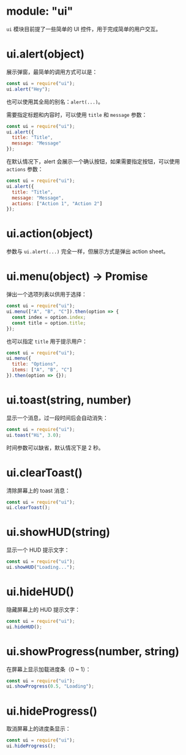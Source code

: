 # module: "ui"

`ui` 模块目前提了一些简单的 UI 控件，用于完成简单的用户交互。

# ui.alert(object)

展示弹窗，最简单的调用方式可以是：

```js
const ui = require("ui");
ui.alert("Hey");
```

也可以使用其全局的别名：`alert(...)`。

需要指定标题和内容时，可以使用 `title` 和 `message` 参数：

```js
const ui = require("ui");
ui.alert({
  title: "Title",
  message: "Message"
});
```

在默认情况下，alert 会展示一个确认按钮，如果需要指定按钮，可以使用 `actions` 参数：

```js
const ui = require("ui");
ui.alert({
  title: "Title",
  message: "Message",
  actions: ["Action 1", "Action 2"]
});
```

# ui.action(object)

参数与 `ui.alert(...)` 完全一样，但展示方式是弹出 action sheet。

# ui.menu(object) -> Promise

弹出一个选项列表以供用于选择：

```js
const ui = require("ui");
ui.menu(["A", "B", "C"]).then(option => {
  const index = option.index;
  const title = option.title;
});
```

也可以指定 `title` 用于提示用户：

```js
const ui = require("ui");
ui.menu({
  title: "Options",
  items: ["A", "B", "C"]
}).then(option => {});
```

# ui.toast(string, number)

显示一个消息，过一段时间后会自动消失：

```js
const ui = require("ui");
ui.toast("Hi", 3.0);
```

时间参数可以缺省，默认情况下是 2 秒。

# ui.clearToast()

清除屏幕上的 toast 消息：

```js
const ui = require("ui");
ui.clearToast();
```

# ui.showHUD(string)

显示一个 HUD 提示文字：

```js
const ui = require("ui");
ui.showHUD("Loading...");
```

# ui.hideHUD()

隐藏屏幕上的 HUD 提示文字：

```js
const ui = require("ui");
ui.hideHUD();
```

# ui.showProgress(number, string)

在屏幕上显示加载进度条（0 ~ 1）：

```js
const ui = require("ui");
ui.showProgress(0.5, "Loading");
```

# ui.hideProgress()

取消屏幕上的进度条显示：

```js
const ui = require("ui");
ui.hideProgress();
```